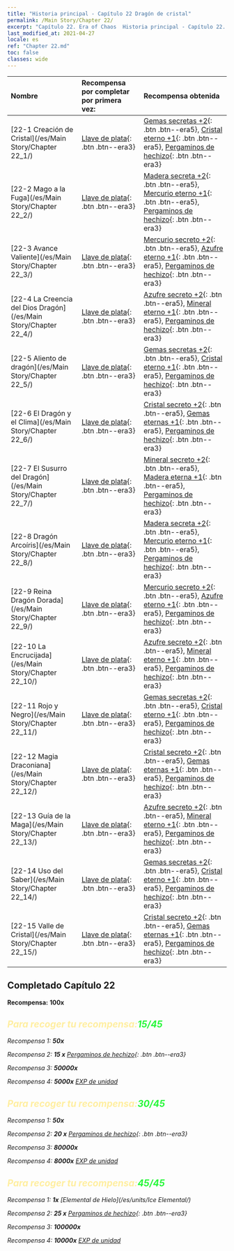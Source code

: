 ```yaml
---
title: "Historia principal - Capítulo 22 Dragón de cristal"
permalink: /Main Story/Chapter 22/
excerpt: "Capítulo 22. Era of Chaos  Historia principal - Capítulo 22. Dragón de cristal"
last_modified_at: 2021-04-27
locale: es
ref: "Chapter 22.md"
toc: false
classes: wide
---
```


  | Nombre |  Recompensa por completar por primera vez: | Recompensa obtenida |
  |:------------|:------------|:------------| 
  | [22-1 Creación de Cristal](/es/Main Story/Chapter 22_1/) | [Llave de plata](/ItemsES/con_693/){: .btn .btn--era3} | [Gemas secretas +2](/ItemsES/mat_79/){: .btn .btn--era5}, [Cristal eterno +1](/ItemsES/mat_73/){: .btn .btn--era5}, [Pergaminos de hechizo](/ItemsES/con_694/){: .btn .btn--era3} |
  | [22-2 Mago a la Fuga](/es/Main Story/Chapter 22_2/) | [Llave de plata](/ItemsES/con_693/){: .btn .btn--era3} | [Madera secreta +2](/ItemsES/mat_76/){: .btn .btn--era5}, [Mercurio eterno +1](/ItemsES/mat_70/){: .btn .btn--era5}, [Pergaminos de hechizo](/ItemsES/con_694/){: .btn .btn--era3} |
  | [22-3 Avance Valiente](/es/Main Story/Chapter 22_3/) | [Llave de plata](/ItemsES/con_693/){: .btn .btn--era3} | [Mercurio secreto +2](/ItemsES/mat_77/){: .btn .btn--era5}, [Azufre eterno +1](/ItemsES/mat_71/){: .btn .btn--era5}, [Pergaminos de hechizo](/ItemsES/con_694/){: .btn .btn--era3} |
  | [22-4 La Creencia del Dios Dragón](/es/Main Story/Chapter 22_4/) | [Llave de plata](/ItemsES/con_693/){: .btn .btn--era3} | [Azufre secreto +2](/ItemsES/mat_78/){: .btn .btn--era5}, [Mineral eterno +1](/ItemsES/mat_68/){: .btn .btn--era5}, [Pergaminos de hechizo](/ItemsES/con_694/){: .btn .btn--era3} |
  | [22-5 Aliento de dragón](/es/Main Story/Chapter 22_5/) | [Llave de plata](/ItemsES/con_693/){: .btn .btn--era3} | [Gemas secretas +2](/ItemsES/mat_79/){: .btn .btn--era5}, [Cristal eterno +1](/ItemsES/mat_73/){: .btn .btn--era5}, [Pergaminos de hechizo](/ItemsES/con_694/){: .btn .btn--era3} |
  | [22-6 El Dragón y el Clima](/es/Main Story/Chapter 22_6/) | [Llave de plata](/ItemsES/con_693/){: .btn .btn--era3} | [Cristal secreto +2](/ItemsES/mat_80/){: .btn .btn--era5}, [Gemas eternas +1](/ItemsES/mat_72/){: .btn .btn--era5}, [Pergaminos de hechizo](/ItemsES/con_694/){: .btn .btn--era3} |
  | [22-7 El Susurro del Dragón](/es/Main Story/Chapter 22_7/) | [Llave de plata](/ItemsES/con_693/){: .btn .btn--era3} | [Mineral secreto +2](/ItemsES/mat_75/){: .btn .btn--era5}, [Madera eterna +1](/ItemsES/mat_69/){: .btn .btn--era5}, [Pergaminos de hechizo](/ItemsES/con_694/){: .btn .btn--era3} |
  | [22-8 Dragón Arcoíris](/es/Main Story/Chapter 22_8/) | [Llave de plata](/ItemsES/con_693/){: .btn .btn--era3} | [Madera secreta +2](/ItemsES/mat_76/){: .btn .btn--era5}, [Mercurio eterno +1](/ItemsES/mat_70/){: .btn .btn--era5}, [Pergaminos de hechizo](/ItemsES/con_694/){: .btn .btn--era3} |
  | [22-9 Reina Dragón Dorada](/es/Main Story/Chapter 22_9/) | [Llave de plata](/ItemsES/con_693/){: .btn .btn--era3} | [Mercurio secreto +2](/ItemsES/mat_77/){: .btn .btn--era5}, [Azufre eterno +1](/ItemsES/mat_71/){: .btn .btn--era5}, [Pergaminos de hechizo](/ItemsES/con_694/){: .btn .btn--era3} |
  | [22-10 La Encrucijada](/es/Main Story/Chapter 22_10/) | [Llave de plata](/ItemsES/con_693/){: .btn .btn--era3} | [Azufre secreto +2](/ItemsES/mat_78/){: .btn .btn--era5}, [Mineral eterno +1](/ItemsES/mat_68/){: .btn .btn--era5}, [Pergaminos de hechizo](/ItemsES/con_694/){: .btn .btn--era3} |
  | [22-11 Rojo y Negro](/es/Main Story/Chapter 22_11/) | [Llave de plata](/ItemsES/con_693/){: .btn .btn--era3} | [Gemas secretas +2](/ItemsES/mat_79/){: .btn .btn--era5}, [Cristal eterno +1](/ItemsES/mat_73/){: .btn .btn--era5}, [Pergaminos de hechizo](/ItemsES/con_694/){: .btn .btn--era3} |
  | [22-12 Magia Draconiana](/es/Main Story/Chapter 22_12/) | [Llave de plata](/ItemsES/con_693/){: .btn .btn--era3} | [Cristal secreto +2](/ItemsES/mat_80/){: .btn .btn--era5}, [Gemas eternas +1](/ItemsES/mat_72/){: .btn .btn--era5}, [Pergaminos de hechizo](/ItemsES/con_694/){: .btn .btn--era3} |
  | [22-13 Guía de la Maga](/es/Main Story/Chapter 22_13/) | [Llave de plata](/ItemsES/con_693/){: .btn .btn--era3} | [Azufre secreto +2](/ItemsES/mat_78/){: .btn .btn--era5}, [Mineral eterno +1](/ItemsES/mat_68/){: .btn .btn--era5}, [Pergaminos de hechizo](/ItemsES/con_694/){: .btn .btn--era3} |
  | [22-14 Uso del Saber](/es/Main Story/Chapter 22_14/) | [Llave de plata](/ItemsES/con_693/){: .btn .btn--era3} | [Gemas secretas +2](/ItemsES/mat_79/){: .btn .btn--era5}, [Cristal eterno +1](/ItemsES/mat_73/){: .btn .btn--era5}, [Pergaminos de hechizo](/ItemsES/con_694/){: .btn .btn--era3} |
  | [22-15 Valle de Cristal](/es/Main Story/Chapter 22_15/) | [Llave de plata](/ItemsES/con_693/){: .btn .btn--era3} | [Cristal secreto +2](/ItemsES/mat_80/){: .btn .btn--era5}, [Gemas eternas +1](/ItemsES/mat_72/){: .btn .btn--era5}, [Pergaminos de hechizo](/ItemsES/con_694/){: .btn .btn--era3} |


## Completado Capítulo 22

 **Recompensa:**  **100x** <i class="fas fa-gem"/>



## <span style="color: #ffeea0">Para recoger tu recompensa:</span><span style="color: #27f73a">15/45</span>

 Recompensa 1:  **50x** <i class="fas fa-gem"/>

 Recompensa 2: **15 x** [Pergaminos de hechizo](/ItemsES/con_694/){: .btn .btn--era3}

 Recompensa 3:  **50000x** <i class="fas fa-coins"/>

 Recompensa 4:  **5000x** [EXP de unidad](/ItemsES/con_902/)



## <span style="color: #ffeea0">Para recoger tu recompensa:</span><span style="color: #27f73a">30/45</span>

 Recompensa 1:  **50x** <i class="fas fa-gem"/>

 Recompensa 2: **20 x** [Pergaminos de hechizo](/ItemsES/con_694/){: .btn .btn--era3}

 Recompensa 3:  **80000x** <i class="fas fa-coins"/>

 Recompensa 4:  **8000x** [EXP de unidad](/ItemsES/con_902/)



## <span style="color: #ffeea0">Para recoger tu recompensa:</span><span style="color: #27f73a">45/45</span>

 Recompensa 1:  **1x** [Elemental de Hielo](/es/units/Ice Elemental/)

 Recompensa 2: **25 x** [Pergaminos de hechizo](/ItemsES/con_694/){: .btn .btn--era3}

 Recompensa 3:  **100000x** <i class="fas fa-coins"/>

 Recompensa 4:  **10000x** [EXP de unidad](/ItemsES/con_902/)

